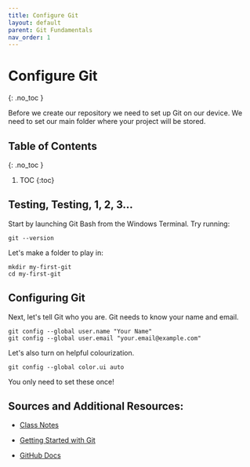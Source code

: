 ```yaml
---
title: Configure Git
layout: default
parent: Git Fundamentals 
nav_order: 1
---
```


<!-- prettier-ignore-start -->
# Configure Git 
{: .no_toc }

Before we create our repository we need to set up Git on our device. We need to set our main folder where your project will be stored. 

## Table of Contents
{: .no_toc }

1. TOC
{:toc}

<!-- prettier-ignore-end -->
## Testing, Testing, 1, 2, 3...
Start by launching Git Bash from the Windows Terminal. Try running:
```
git --version
```

Let's make a folder to play in:
```
mkdir my-first-git
cd my-first-git
```

## Configuring Git
Next, let's tell Git who you are. Git needs to know your name and email.
```
git config --global user.name "Your Name"
git config --global user.email "your.email@example.com"
```

Let's also turn on helpful colourization.
```
git config --global color.ui auto
```
You only need to set these once!


## Sources and Additional Resources:

- [Class Notes](https://stungeye.github.io/Software-Development-And-Documentation-1/01-version-control-tools/index.html#22)

- [Getting Started with Git](https://git-scm.com/book/ms/v2/Getting-Started-First-Time-Git-Setup)

- [GitHub Docs](https://docs.github.com/en/get-started/git-basics/set-up-git)
